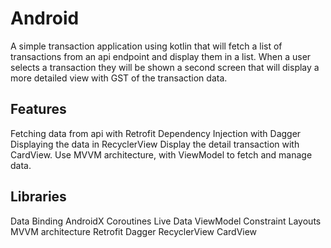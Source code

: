 
# Android
A simple transaction application using kotlin that will fetch a list of transactions from an api endpoint and display them in a list.  When a user selects a transaction they will be shown a second screen that will display a more detailed view with GST of the transaction data. 

## Features
Fetching data from api with Retrofit
Dependency Injection with Dagger
Displaying the data in RecyclerView
Display the detail transaction with CardView.
Use MVVM architecture, with ViewModel to fetch and manage data.

## Libraries
Data Binding
AndroidX
Coroutines
Live Data
ViewModel
Constraint Layouts
MVVM architecture
Retrofit
Dagger
RecyclerView
CardView
